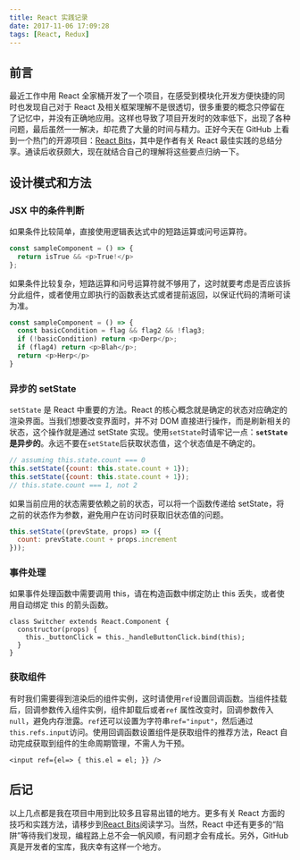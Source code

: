 ```yaml
---
title: React 实践记录
date: 2017-11-06 17:09:28
tags: [React, Redux]
---
```

## 前言
最近工作中用 React 全家桶开发了一个项目，在感受到模块化开发方便快捷的同时也发现自己对于 React 及相关框架理解不是很透切，很多重要的概念只停留在了记忆中，并没有正确地应用。这样也导致了项目开发时的效率低下，出现了各种问题，最后虽然一一解决，却花费了大量的时间与精力。正好今天在 GitHub 上看到一个热门的开源项目：[React Bits](https://github.com/vasanthk/react-bits)，其中是作者有关 React 最佳实践的总结分享。通读后收获颇大，现在就结合自己的理解将这些要点归纳一下。

## 设计模式和方法
### JSX 中的条件判断
如果条件比较简单，直接使用逻辑表达式中的短路运算或问号运算符。
```JavaScript
const sampleComponent = () => {
  return isTrue && <p>True!</p>
};
```
如果条件比较复杂，短路运算和问号运算符就不够用了，这时就要考虑是否应该拆分此组件，或者使用立即执行的函数表达式或者提前返回，以保证代码的清晰可读为准。
```JavaScript
const sampleComponent = () => {
  const basicCondition = flag && flag2 && !flag3;
  if (!basicCondition) return <p>Derp</p>;
  if (flag4) return <p>Blah</p>;
  return <p>Herp</p>
}
```
### 异步的 setState
`setState` 是 React 中重要的方法。React 的核心概念就是确定的状态对应确定的渲染界面。当我们想要改变界面时，并不对 DOM 直接进行操作，而是刷新相关的状态，这个操作就是通过 setState 实现。使用`setState`时请牢记一点：**`setState` 是异步的**。永远不要在`setState`后获取状态值，这个状态值是不确定的。
```JavaScript
// assuming this.state.count === 0
this.setState({count: this.state.count + 1});
this.setState({count: this.state.count + 1});
// this.state.count === 1, not 2
```
如果当前应用的状态需要依赖之前的状态，可以将一个函数传递给 setState，将之前的状态作为参数，避免用户在访问时获取旧状态值的问题。
```JavaScript
this.setState((prevState, props) => ({
  count: prevState.count + props.increment
}));
```
### 事件处理
如果事件处理函数中需要调用 this，请在构造函数中绑定防止 this 丢失，或者使用自动绑定 this 的箭头函数。
```
class Switcher extends React.Component {
  constructor(props) {
    this._buttonClick = this._handleButtonClick.bind(this);
  }
}
```
### 获取组件
有时我们需要得到渲染后的组件实例，这时请使用`ref`设置回调函数。当组件挂载后，回调参数传入组件实例，组件卸载后或者`ref` 属性改变时，回调参数传入`null`，避免内存泄露。`ref`还可以设置为字符串`ref="input"`，然后通过`this.refs.input`访问。使用回调函数设置组件是获取组件的推荐方法，React 自动完成获取到组件的生命周期管理，不需人为干预。
```
<input ref={el=> { this.el = el; }} />
```
## 后记
以上几点都是我在项目中用到比较多且容易出错的地方。更多有关 React 方面的技巧和实践方法，请移步到[React Bits](https://github.com/vasanthk/react-bits)阅读学习。当然，React 中还有更多的“陷阱”等待我们发现，编程路上总不会一帆风顺，有问题才会有成长。另外，GitHub 真是开发者的宝库，我庆幸有这样一个地方。
